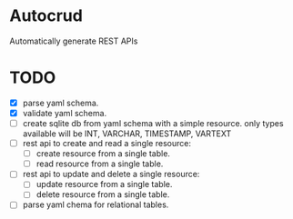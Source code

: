 # Autocrud
Automatically generate REST APIs


# TODO
 - [X] parse yaml schema.
 - [X] validate yaml schema.
 - [ ] create sqlite db from yaml schema with a simple resource.
        only types available will be INT, VARCHAR, TIMESTAMP, VARTEXT
 - [ ] rest api to create and read a single resource:
    - [ ] create resource from a single table.
    - [ ] read resource from a single table.
 - [ ] rest api to update and delete a single resource:
    - [ ] update resource from a single table.
    - [ ] delete resource from a single table.
 - [ ] parse yaml chema for relational tables.
